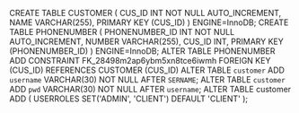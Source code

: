 CREATE TABLE CUSTOMER
(
 CUS_ID INT NOT NULL AUTO_INCREMENT,
 NAME VARCHAR(255),
 PRIMARY KEY (CUS_ID)
)
ENGINE=InnoDB;
CREATE TABLE PHONENUMBER
(
PHONENUMBER_ID INT NOT NULL AUTO_INCREMENT,
 NUMBER VARCHAR(255),
 CUS_ID INT,
 PRIMARY KEY (PHONENUMBER_ID)
)
ENGINE=InnoDB;
ALTER TABLE PHONENUMBER
 ADD CONSTRAINT FK_28498m2ap6ybm5xn8tce6iwmh FOREIGN KEY (CUS_ID)
 REFERENCES CUSTOMER (CUS_ID)
ALTER TABLE `customer` ADD `username` VARCHAR(30) NOT NULL AFTER `SERNAME`;
ALTER TABLE `customer` ADD `pwd` VARCHAR(30) NOT NULL AFTER `username`;
ALTER TABLE customer ADD ( USERROLES SET('ADMIN', 'CLIENT') DEFAULT 'CLIENT' );
